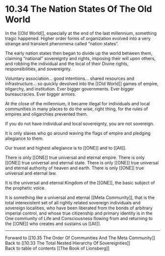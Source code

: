 # 10.34 The Nation States Of The Old World

In the [[Old World]], especially at the end of the last millennium, something tragic happened. Higher order forms of organization evolved into a very strange and transient phenomena called “nation states”.

The early nation states then began to divide up the world between them, claiming “national” sovereignty and rights, imposing their will upon others, and robbing the individual and the local of their Divine rights, responsibilities, and sovereignty.

Voluntary association… good intentions… shared resources and infrastructure… so quickly devolved into the [[Old World]] games of empire, oligarchy, and institution. Ever bigger governments. Ever bigger bureaucracies. Ever bigger armies. 

At the close of the millennium, it became illegal for individuals and local communities in many places to do the wise, right thing, for the rules of empires and oligarchies prevented them.

If you do not have individual and local sovereignty, you are not sovereign.

It is only slaves who go around waving the flags of empire and pledging allegiance to them. 

Our truest and highest allegiance is to [[ONE]] and to [[All]]. 

There is only [[ONE]] true universal and eternal empire. There is only [[ONE]] true universal and eternal state. There is only [[ONE]] true universal and eternal authority of heaven and earth. There is only [[ONE]] true universal and eternal law.

It is the universal and eternal Kingdom of the [[ONE]], the basic subject of the prophetic voice. 

It is something like a universal and eternal [[Meta Community]], that is the total interexistent set of all rightly related sovereign individuals and sovereign localities, who have been liberated from the bonds of arbitrary imperial control, and whose true citizenship and primary identity is in the One community of Life and Consciousness flowing from and returning to the [[ONE]] who creates and sustains us [[All]]. 

___

Forward to [[10.35 The Order Of Communities And The Meta Community]]  
Back to [[10.33 The Total Nested Hierarchy Of Sovereignties]]  
Back to table of contents [[The Book of Lionsberg]]  

